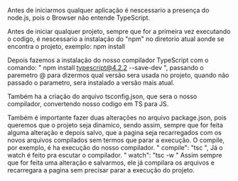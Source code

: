 Antes de iniciarmos qualquer aplicação é nescessario a presença do node.js, pois o Browser não entende TypeScript.

Antes de iniciar qualquer projeto, sempre que for a primeira vez executando o codigo, é nescessario a instalação do "npm" no diretorio atual aonde se encontra o projeto, exemplo: npm install

Depois fazemos a instalação do nosso compilador TypeScript com o comando: "  npm install typescript@4.2.2 --save-dev  ", passando o paremetro @ para dizermos qual versão sera usada no projeto, quando não passado o parametro, sera instalado a versão mais atual.

Também ha a criação do arquivo tsconfig.json, que sera o nosso compilador, convertendo nosso codigo em TS para JS.

Também é importante fazer duas alterações no arquivo package.json, pois queremos que o projeto seja dinamico, sendo assim, sempre que for feita alguma alteração e depois salvo, que a pagina seja recarregados com os novos arquivos compilados sem termos que parar a execução.
    O compile, por exemplo, é ha execução do nosso compilador.
        " compile": "tsc ",
    Já o watch é feito pra escutar o compilador.
        " watch": "tsc -w "
Assim sempre que for feita uma alteração e salvarmos, ele já compilara os arquivos e recarregara a pagina sem precisar parar a execução do projeto.